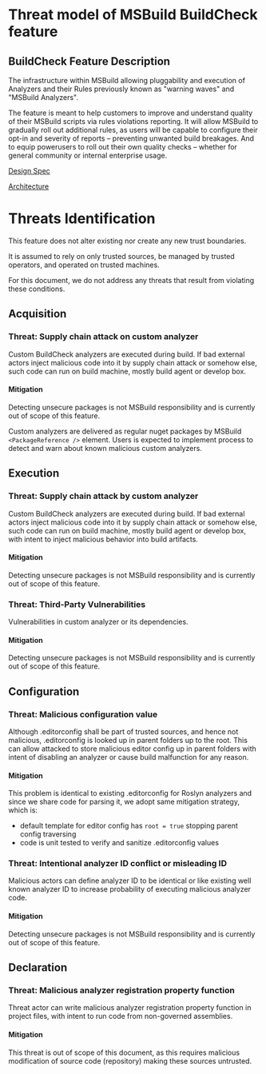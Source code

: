 
# Threat model of MSBuild BuildCheck feature

## BuildCheck Feature Description

The infrastructure within MSBuild allowing pluggability and execution of
Analyzers and their Rules previously known as "warning waves" and
"MSBuild Analyzers".

The feature is meant to help customers to improve and understand quality of their MSBuild scripts via rules violations reporting. It will allow MSBuild to gradually roll out additional rules, as users will be capable to configure their opt-in and severity of reports – preventing unwanted build breakages. And to equip powerusers to roll out their own quality checks – whether for general community or internal enterprise usage.

[Design
Spec](https://github.com/dotnet/msbuild/blob/main/documentation/specs/proposed/BuildCheck.md)

[Architecture](https://github.com/dotnet/msbuild/blob/main/documentation/specs/proposed/BuildCheck-Architecture.md)

# Threats Identification

This feature does not alter existing nor create any new trust boundaries.

It is assumed to rely on only trusted sources, be managed by trusted operators, and operated on trusted machines.

For this document, we do not address any threats that result from violating these conditions.

## Acquisition

### Threat: Supply chain attack on custom analyzer

Custom BuildCheck analyzers are executed during build. If bad external actors inject malicious code into it by supply chain attack or somehow else, such code can run on build machine, mostly build agent or develop box.

#### Mitigation

Detecting unsecure packages is not MSBuild responsibility and is currently out of scope of this feature.

Custom analyzers are delivered as regular nuget packages by MSBuild `<PackageReference />` element.
Users is expected to implement process to detect and warn about known malicious custom analyzers.

## Execution

### Threat: Supply chain attack by custom analyzer

Custom BuildCheck analyzers are executed during build. If bad external actors inject malicious code into it by supply chain attack or somehow else, such code can run on build machine, mostly build agent or develop box, with intent to inject malicious behavior into build artifacts.

#### Mitigation

Detecting unsecure packages is not MSBuild responsibility and is currently out of scope of this feature.

### Threat: Third-Party Vulnerabilities
Vulnerabilities in custom analyzer or its dependencies.

#### Mitigation

Detecting unsecure packages is not MSBuild responsibility and is currently out of scope of this feature.

## Configuration

### Threat: Malicious configuration value

Although .editorconfig shall be part of trusted sources, and hence not malicious, .editorconfig is looked up in parent folders up to the root. This can allow attacked to store malicious editor config up in parent folders with intent of disabling an analyzer or cause build malfunction for any reason.

#### Mitigation

This problem is identical to existing .editorconfig for Roslyn analyzers and since we share code for parsing it, we adopt same mitigation strategy, which is:

- default template for editor config has `root = true` stopping parent config traversing
- code is unit tested to verify and sanitize .editorconfig values

### Threat: Intentional analyzer ID conflict or misleading ID

Malicious actors can define analyzer ID to be identical or like existing well known analyzer ID to increase probability of executing malicious analyzer code.

#### Mitigation

Detecting unsecure packages is not MSBuild responsibility and is currently out of scope of this feature.

## Declaration

### Threat: Malicious analyzer registration property function

Threat actor can write malicious analyzer registration property function in project files, with intent to run code from non-governed assemblies.

#### Mitigation

This threat is out of scope of this document, as this requires malicious modification of source code (repository) making these sources untrusted.
